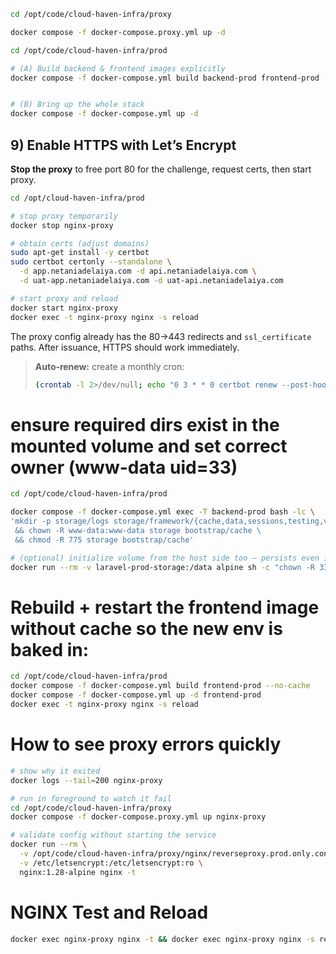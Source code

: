 ```bash
cd /opt/code/cloud-haven-infra/proxy

docker compose -f docker-compose.proxy.yml up -d

```
```bash
cd /opt/code/cloud-haven-infra/prod

# (A) Build backend & frontend images explicitly
docker compose -f docker-compose.yml build backend-prod frontend-prod


# (B) Bring up the whole stack
docker compose -f docker-compose.yml up -d
```


## 9) Enable HTTPS with Let’s Encrypt
**Stop the proxy** to free port 80 for the challenge, request certs, then start proxy.
```bash
cd /opt/cloud-haven-infra/prod

# stop proxy temporarily
docker stop nginx-proxy

# obtain certs (adjust domains)
sudo apt-get install -y certbot
sudo certbot certonly --standalone \
  -d app.netaniadelaiya.com -d api.netaniadelaiya.com \
  -d uat-app.netaniadelaiya.com -d uat-api.netaniadelaiya.com

# start proxy and reload
docker start nginx-proxy
docker exec -t nginx-proxy nginx -s reload
```
The proxy config already has the 80→443 redirects and `ssl_certificate` paths. After issuance, HTTPS should work immediately.

> **Auto‑renew:** create a monthly cron:
> ```bash
> (crontab -l 2>/dev/null; echo "0 3 * * 0 certbot renew --post-hook 'docker exec nginx-proxy nginx -s reload' >/var/log/certbot-renew.log 2>&1") | crontab -
> ```


# ensure required dirs exist in the mounted volume and set correct owner (www-data uid=33)
```bash
cd /opt/code/cloud-haven-infra/prod

docker compose -f docker-compose.yml exec -T backend-prod bash -lc \
'mkdir -p storage/logs storage/framework/{cache,data,sessions,testing,views} bootstrap/cache \
 && chown -R www-data:www-data storage bootstrap/cache \
 && chmod -R 775 storage bootstrap/cache'

# (optional) initialize volume from the host side too — persists even if the container is recreated
docker run --rm -v laravel-prod-storage:/data alpine sh -c "chown -R 33:33 /data && chmod -R 775 /data"
```

# Rebuild + restart the frontend image without cache so the new env is baked in:
```bash
cd /opt/code/cloud-haven-infra/prod
docker compose -f docker-compose.yml build frontend-prod --no-cache
docker compose -f docker-compose.yml up -d frontend-prod
docker exec -t nginx-proxy nginx -s reload
```

# How to see proxy errors quickly
```bash
# show why it exited
docker logs --tail=200 nginx-proxy

# run in foreground to watch it fail
cd /opt/code/cloud-haven-infra/proxy
docker compose -f docker-compose.proxy.yml up nginx-proxy

# validate config without starting the service
docker run --rm \
  -v /opt/code/cloud-haven-infra/proxy/nginx/reverseproxy.prod.only.conf:/etc/nginx/conf.d/default.conf:ro \
  -v /etc/letsencrypt:/etc/letsencrypt:ro \
  nginx:1.28-alpine nginx -t

```

# NGINX Test and Reload
```bash
docker exec nginx-proxy nginx -t && docker exec nginx-proxy nginx -s reload
```